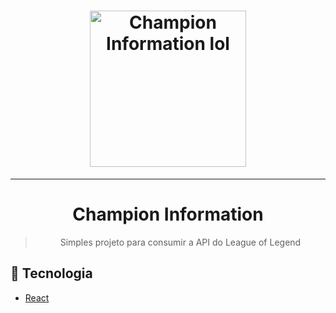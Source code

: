 <h1 align="center">
    <img alt="Champion Information lol" src="https://vignette.wikia.nocookie.net/liberproeliis/images/e/e3/Amumu_render.png/revision/latest/scale-to-width-down/340?cb=20191224193831" width="250px" />
</h1>

---

<h1 align="center">
Champion Information
</h1>

<blockquote align="center">
	Simples projeto para consumir a API do League of Legend
</blockquote>

## 🚀 Tecnologia

- [React](https://reactjs.org)
